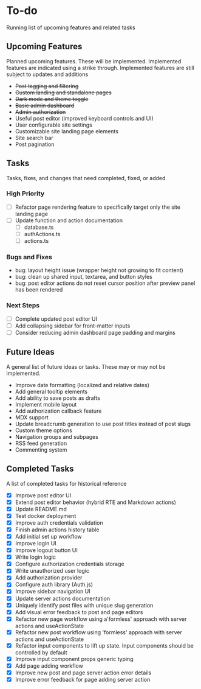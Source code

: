# To-do

Running list of upcoming features and related tasks

## Upcoming Features

Planned upcoming features. These will be implemented. Implemented features are indicated using a strike through. Implemented features are still subject to updates and additions

- ~~Post tagging and filtering~~
- ~~Custom landing and standalone pages~~
- ~~Dark mode and theme toggle~~
- ~~Basic admin dashboard~~
- ~~Admin authorization~~
- Useful post editor (improved keyboard controls and UI)
- User configurable site settings
- Customizable site landing page elements
- Site search bar
- Post pagination

## Tasks

Tasks, fixes, and changes that need completed, fixed, or added

### High Priority

- [ ] Refactor page rendering feature to specifically target only the site landing page
- [ ] Update function and action documentation
  - [ ] database.ts
  - [ ] authActions.ts
  - [ ] actions.ts

### Bugs and Fixes

- bug: layout height issue (wrapper height not growing to fit content)
- bug: clean up shared input, textarea, and button styles
- bug: post editor actions do not reset cursor position after preview panel has been rendered

### Next Steps

- [ ] Complete updated post editor UI
- [ ] Add collapsing sidebar for front-matter inputs
- [ ] Consider reducing admin dashboard page padding and margins

## Future Ideas

A general list of future ideas or tasks. These may or may not be implemented.

- Improve date formatting (localized and relative dates)
- Add general tooltip elements
- Add ability to save posts as drafts
- Implement mobile layout
- Add authorization callback feature
- MDX support
- Update breadcrumb generation to use post titles instead of post slugs
- Custom theme options
- Navigation groups and subpages
- RSS feed generation
- Commenting system

## Completed Tasks

A list of completed tasks for historical reference

- [x] Improve post editor UI
- [x] Extend post editor behavior (hybrid RTE and Markdown actions)
- [x] Update README.md
- [x] Test docker deployment
- [x] Improve auth credentials validation
- [x] Finish admin actions history table
- [x] Add initial set up workflow
- [x] Improve login UI
- [x] Improve logout button UI
- [x] Write login logic
- [x] Configure authorization credentials storage
- [x] Write unauthorized user logic
- [x] Add authorization provider
- [x] Configure auth library (Auth.js)
- [x] Improve sidebar navigation UI
- [x] Update server actions documentation
- [x] Uniquely identify post files with unique slug generation
- [x] Add visual error feedback to post and page editors
- [x] Refactor new page workflow using a'formless' approach with server actions and useActionState
- [x] Refactor new post workflow using 'formless' approach with server actions and useActionState
- [x] Refactor input components to lift up state. Input components should be controlled by default
- [x] Improve input component props generic typing
- [x] Add page adding workflow
- [x] Improve new post and page server action error details
- [x] Improve error feedback for page adding server action

